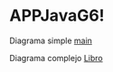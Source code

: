 # APPJavaG6!

Diagrama simple
[main](https://user-images.githubusercontent.com/101165561/171085551-f1cf3cd4-f975-4402-a93f-9c1a3a7e2c79.png)

Diagrama complejo
[Libro](https://user-images.githubusercontent.com/101165561/171085881-825c8259-768c-4d27-aa7a-387d452954fd.png)
